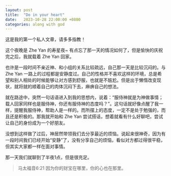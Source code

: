 ```yaml
---
layout: post
title:  "Do in your heart"
date:   2023-10-28 22:00:00 +0800
categories: along with god
---
```


这是我的第一个私人文章，请多多指教！

这个夜晚是 Zhe Yan 的寿星夜~ 有点忘了那一天的情况如何了，但是愉快的庆祝完之后，我就载着 Zhe Yan 回家。

也许是一段时间不亲近神、和小组的关系比较疏远，自己那一天是比较沉闷的。与 Zhe Yan 一路上的过程都是安静度过。自己的性格并不喜欢这样的环境，总是希望和别人相处的时候能够让对方感到舒服，也就是不尴尬。但是出于懒惰改变现状，就将就的顺着自己的肉体沉闷下去，麻痹自己的想法。

就在路途中，突然一句话语进入到我的思想内，说着：“服侍神就是为神做事情；载人回家同样也是服侍神，你还有服侍神的态度吗？”。这句话就好像点醒了我一样，提醒我服侍神，帮助人是一样的。而所摆上的态度，一定不是处于勉强的，而且还是积极的。那我就开始和 Zhe Yan 尝试搭话，想着就看有什么好聊吧，尝试让自己的身份成为一个好朋友。

没想到这样做了过后，神居然带领我们去分享最近的烦恼。说起来很神奇，因为有一段时间我们已经开始“安静”了，没有分享自己的烦恼，看似对方都过得很平稳，但其实大家都一样在面对事情。

那一天我们就聊到了半夜1点，但是很充足。

> 马太福音6:21 因为你的财宝在哪里，你的心也在那里。